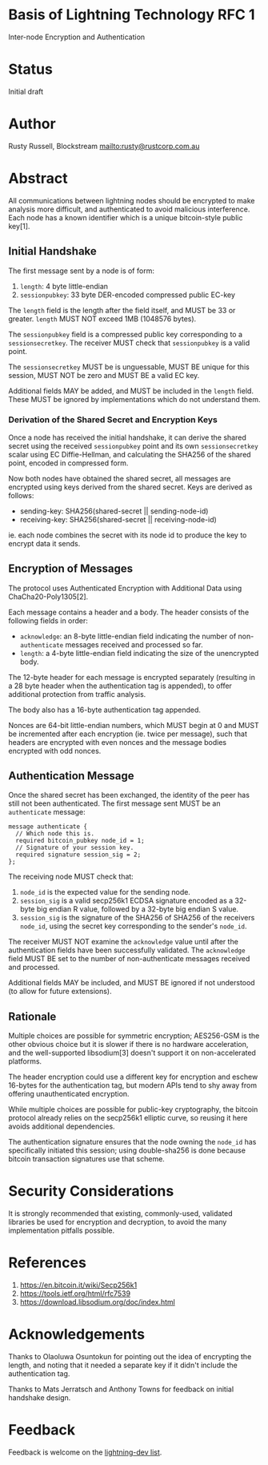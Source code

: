 # Basis of Lightning Technology RFC 1 #

Inter-node Encryption and Authentication

# Status #

Initial draft

# Author #

Rusty Russell, Blockstream <mailto:rusty@rustcorp.com.au>

# Abstract #

All communications between lightning nodes should be encrypted to make
analysis more difficult, and authenticated to avoid malicious
interference.  Each node has a known identifier which is a unique
bitcoin-style public key[1].

## Initial Handshake ##

The first message sent by a node is of form:

1. `length`: 4 byte little-endian
2. `sessionpubkey`: 33 byte DER-encoded compressed public EC-key

The `length` field is the length after the field itself, and MUST be
33 or greater.  `length` MUST NOT exceed 1MB (1048576 bytes).

The `sessionpubkey` field is a compressed public key corresponding to
a `sessionsecretkey`.  The receiver MUST check that `sessionpubkey` is
a valid point.

The `sessionsecretkey` MUST be is unguessable, MUST BE unique for this
session, MUST NOT be zero and MUST BE a valid EC key.

Additional fields MAY be added, and MUST be included in the `length` field.  These MUST be ignored by implementations which do not understand them.

### Derivation of the Shared Secret and Encryption Keys ###

Once a node has received the initial handshake, it can derive the
shared secret using the received `sessionpubkey` point and its own
`sessionsecretkey` scalar using EC Diffie-Hellman, and calculating the
SHA256 of the shared point, encoded in compressed form.

Now both nodes have obtained the shared secret, all messages are
encrypted using keys derived from the shared secret.  Keys are derived
as follows:

* sending-key: SHA256(shared-secret || sending-node-id)
* receiving-key: SHA256(shared-secret || receiving-node-id)

ie. each node combines the secret with its node id to produce the key
to encrypt data it sends.

## Encryption of Messages ##

The protocol uses Authenticated Encryption with Additional Data using
ChaCha20-Poly1305[2].

Each message contains a header and a body.  The header consists of the following fields in order:

* `acknowledge`: an 8-byte little-endian field indicating the number of non-`authenticate` messages received and processed so far.
* `length`: a 4-byte little-endian field indicating the size of the unencrypted body.

The 12-byte header for each message is encrypted separately (resulting
in a 28 byte header when the authentication tag is appended), to
offer additional protection from traffic analysis.

The body also has a 16-byte authentication tag appended.

Nonces are 64-bit little-endian numbers, which MUST begin at 0 and
MUST be incremented after each encryption (ie. twice per message), such
that headers are encrypted with even nonces and the message bodies
encrypted with odd nonces.

## Authentication Message ##

Once the shared secret has been exchanged, the identity of the peer
has still not been authenticated.  The first message sent MUST be an
`authenticate` message:

	message authenticate {
	  // Which node this is.
	  required bitcoin_pubkey node_id = 1;
	  // Signature of your session key.
	  required signature session_sig = 2;
	};

The receiving node MUST check that:

1. `node_id` is the expected value for the sending node.
2. `session_sig` is a valid secp256k1 ECDSA signature encoded as a
32-byte big endian R value, followed by a 32-byte big endian S value.
3. `session_sig` is the signature of the SHA256 of SHA256 of the receivers
   `node_id`, using the secret key corresponding to the sender's `node_id`.

The receiver MUST NOT examine the `acknowledge` value until after the
authentication fields have been successfully validated.  The
`acknowledge` field MUST BE set to the number of non-authenticate
messages received and processed.

Additional fields MAY be included, and MUST BE ignored if not
understood (to allow for future extensions).

## Rationale ##

Multiple choices are possible for symmetric encryption; AES256-GSM is
the other obvious choice but it is slower if there is no hardware
acceleration, and the well-supported libsodium[3] doesn't support it
on non-accelerated platforms.

The header encryption could use a different key for encryption and
eschew 16-bytes for the authentication tag, but modern APIs tend to
shy away from offering unauthenticated encryption.

While multiple choices are possible for public-key cryptography, the
bitcoin protocol already relies on the secp256k1 elliptic curve, so
reusing it here avoids additional dependencies.

The authentication signature ensures that the node owning the
`node_id` has specifically initiated this session; using double-sha256
is done because bitcoin transaction signatures use that scheme.

# Security Considerations #

It is strongly recommended that existing, commonly-used, validated
libraries be used for encryption and decryption, to avoid the many
implementation pitfalls possible.

# References #

1. https://en.bitcoin.it/wiki/Secp256k1
2. https://tools.ietf.org/html/rfc7539
3. https://download.libsodium.org/doc/index.html

# Acknowledgements #

Thanks to Olaoluwa Osuntokun for pointing out the idea of encrypting
the length, and noting that it needed a separate key if it didn't
include the authentication tag.

Thanks to Mats Jerratsch and Anthony Towns for feedback on initial
handshake design.

# Feedback #

Feedback is welcome on the [lightning-dev list](https://lists.linuxfoundation.org/mailman/listinfo/lightning-dev).

